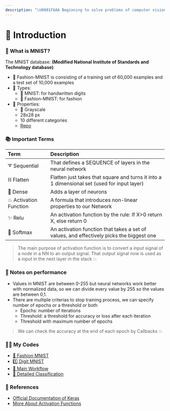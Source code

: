 ```yaml
---
description: "\U0001F6AA Beginning to solve problems of computer vision with Tensorflow and Keras"
---
```


# 🌱 Introduction

### 👗 What is MNIST?

The MNIST database: **\(Modified National Institute of Standards and Technology database\)**

* 🔎 Fashion-MNIST is consisting of a training set of 60,000 examples and a test set of 10,000 examples
* 🎨 Types:
  * 🔢 MNIST: for handwritten digits
  * 👗 Fashion-MNIST: for fashion
* 📃 Properties:
  * 🌚 Grayscale
  * 28x28 px
  * 10 different categories
  * [Repo](https://github.com/zalandoresearch/fashion-mnist)

### 📚 Important Terms

| Term | Description |
| :--- | :--- |
| ➰ Sequential | That defines a SEQUENCE of layers in the neural network |
| ⛓ Flatten | Flatten just takes that square and turns it into a 1 dimensional set \(used for input layer\) |
| 🔷 Dense | Adds a layer of neurons |
| 💥 Activation Function | A formula that introduces non-linear properties to our Network |
| ✨ Relu | An activation function by the rule: If X&gt;0 return X, else return 0 |
| 🎨 Softmax | An activation function that takes a set of values, and effectively picks the biggest one |

> The main purpose of activation function is to convert a input signal of a node in a NN to an output signal. That output signal now is used as a input in the next layer in the stack 💥

### 💫 Notes on performance

* Values in MNIST are between 0-255 but neural networks work better with normalized data, so we can divide every value by 255 so the values are between 0,1.
* There are multiple criterias to stop training process, we can specify number of epochs or a threshold or both
  * Epochs: number of iterations
  * Threshold: a threshold for accuracy or loss after each iteration
  * Threshold with maximum number of epochs

> We can check the accuracy at the end of each epoch by Callbacks 💥

### 👩‍💻 My Codes

* [👗 Fashion MNIST](https://github.com/asmaamirkhan/DeepLearningNotes/tree/da4c62c2afe30406ed8f7318e02c1d797abce34b/2-Intro2ComputerVision/0-Fashion-MNIST.ipynb)
* [1️⃣ Digit MNIST](https://github.com/asmaamirkhan/DeepLearningNotes/tree/da4c62c2afe30406ed8f7318e02c1d797abce34b/2-Intro2ComputerVision/1-DIGIT-MNIST.ipynb)
* [🎈 Main Workflow](https://github.com/asmaamirkhan/DeepLearningNotes/tree/da4c62c2afe30406ed8f7318e02c1d797abce34b/2-Intro2ComputerVision/2-CNNWorkflow.ipynb)
* [🎨 Detailed Classification](https://github.com/asmaamirkhan/DeepLearningNotes/tree/da4c62c2afe30406ed8f7318e02c1d797abce34b/2-Intro2ComputerVision/3-DetailedClassfication.ipynb)

### 🧐 References

* [Official Documentation of Keras](https://keras.io/)
* [More About Activation Functions](https://keras.io/activations/)

